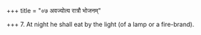 +++
title = "०७ अवज्योत्य रात्रौ भोजनम्"

+++
7. At night he shall eat by the light (of a lamp or a fire-brand).
